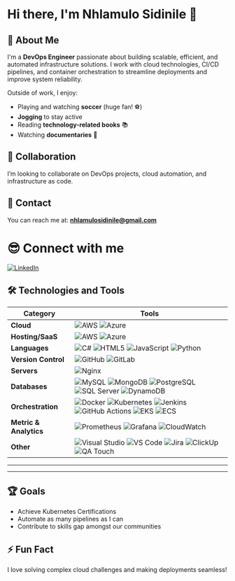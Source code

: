 # Hi there, I'm Nhlamulo Sidinile 👋

## 🌱 About Me
I'm a **DevOps Engineer** passionate about building scalable, efficient, and automated infrastructure solutions. I work with cloud technologies, CI/CD pipelines, and container orchestration to streamline deployments and improve system reliability.  

Outside of work, I enjoy:  
- Playing and watching **soccer** (huge fan! ⚽)  
- **Jogging** to stay active  
- Reading **technology-related books** 📚  
- Watching **documentaries** 🎥  

## 💼 Collaboration
I’m looking to collaborate on DevOps projects, cloud automation, and infrastructure as code.

## 📧 Contact
You can reach me at: **nhlamulosidinile@gmail.com**

# 😎 Connect with me

[![LinkedIn](https://img.shields.io/badge/LinkedIn-%230A66C2.svg?style=for-the-badge&logo=linkedin&logoColor=white)](https://linkedin.com/in/nhlamulosidinile)

## 🛠 Technologies and Tools

| Category         | Tools |
|-----------------|------------------------------|
| **Cloud**       | ![AWS](https://img.shields.io/badge/Amazon_AWS-%23FF9900.svg?style=for-the-badge&logo=amazonaws&logoColor=white) ![Azure](https://img.shields.io/badge/Azure-%230078D4.svg?style=for-the-badge&logo=microsoft-azure&logoColor=white) |
| **Hosting/SaaS** | ![AWS](https://img.shields.io/badge/AWS-%23FF9900.svg?style=for-the-badge&logo=amazonaws&logoColor=white) ![Azure](https://img.shields.io/badge/Azure-%230078D4.svg?style=for-the-badge&logo=microsoft-azure&logoColor=white) |
| **Languages**    | ![C#](https://img.shields.io/badge/C%23-%23239120.svg?style=for-the-badge&logo=c-sharp&logoColor=white) ![HTML5](https://img.shields.io/badge/HTML5-%23E34F26.svg?style=for-the-badge&logo=html5&logoColor=white) ![JavaScript](https://img.shields.io/badge/JavaScript-%23F7DF1E.svg?style=for-the-badge&logo=javascript&logoColor=black) ![Python](https://img.shields.io/badge/Python-%233776AB.svg?style=for-the-badge&logo=python&logoColor=white) |
| **Version Control** | ![GitHub](https://img.shields.io/badge/GitHub-%23181717.svg?style=for-the-badge&logo=github&logoColor=white) ![GitLab](https://img.shields.io/badge/GitLab-%23FC6D26.svg?style=for-the-badge&logo=gitlab&logoColor=white) |
| **Servers**      | ![Nginx](https://img.shields.io/badge/Nginx-%23009639.svg?style=for-the-badge&logo=nginx&logoColor=white) |
| **Databases**    | ![MySQL](https://img.shields.io/badge/MySQL-%234479A1.svg?style=for-the-badge&logo=mysql&logoColor=white) ![MongoDB](https://img.shields.io/badge/MongoDB-%2347A248.svg?style=for-the-badge&logo=mongodb&logoColor=white) ![PostgreSQL](https://img.shields.io/badge/PostgreSQL-%23336791.svg?style=for-the-badge&logo=postgresql&logoColor=white) ![SQL Server](https://img.shields.io/badge/SQL%20Server-%23CC2927.svg?style=for-the-badge&logo=microsoft-sql-server&logoColor=white) ![DynamoDB](https://img.shields.io/badge/DynamoDB-%23005ECC.svg?style=for-the-badge&logo=amazondynamodb&logoColor=white) |
| **Orchestration**   | ![Docker](https://img.shields.io/badge/Docker-%232496ED.svg?style=for-the-badge&logo=docker&logoColor=white) ![Kubernetes](https://img.shields.io/badge/Kubernetes-%23326CE5.svg?style=for-the-badge&logo=kubernetes&logoColor=white) ![Jenkins](https://img.shields.io/badge/Jenkins-%23D24939.svg?style=for-the-badge&logo=jenkins&logoColor=white) ![GitHub Actions](https://img.shields.io/badge/GitHub_Actions-%232088FF.svg?style=for-the-badge&logo=github-actions&logoColor=white) ![EKS](https://img.shields.io/badge/AWS%20EKS-%23232F3E.svg?style=for-the-badge&logo=amazon-eks&logoColor=white) ![ECS](https://img.shields.io/badge/AWS%20ECS-%23232F3E.svg?style=for-the-badge&logo=amazon-ecs&logoColor=white) |
| **Metric & Analytics** | ![Prometheus](https://img.shields.io/badge/Prometheus-%23E6522C.svg?style=for-the-badge&logo=prometheus&logoColor=white) ![Grafana](https://img.shields.io/badge/Grafana-%23F46800.svg?style=for-the-badge&logo=grafana&logoColor=white) ![CloudWatch](https://img.shields.io/badge/AWS%20CloudWatch-%23232F3E.svg?style=for-the-badge&logo=amazonaws&logoColor=white) |
| **Other**        | ![Visual Studio](https://img.shields.io/badge/Visual_Studio-%235C2D91.svg?style=for-the-badge&logo=visual-studio&logoColor=white) ![VS Code](https://img.shields.io/badge/Visual_Studio_Code-%23007ACC.svg?style=for-the-badge&logo=visual-studio-code&logoColor=white) ![Jira](https://img.shields.io/badge/Jira-%230052CC.svg?style=for-the-badge&logo=jira&logoColor=white) ![ClickUp](https://img.shields.io/badge/ClickUp-%23C56DF8.svg?style=for-the-badge&logo=clickup&logoColor=white) ![QA Touch](https://img.shields.io/badge/QA%20Touch-%23FF4081.svg?style=for-the-badge&logo=q-touch&logoColor=white) |

---


---


## 🏆 Goals
- Achieve Kubernetes Certifications
- Automate as many pipelines as I can
- Contribute to skills gap amongst our communities

## ⚡ Fun Fact
I love solving complex cloud challenges and making deployments seamless!
